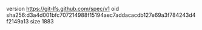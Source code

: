 version https://git-lfs.github.com/spec/v1
oid sha256:d3a4d001bfc707214988f15194aec7addacacdb127e69a3f784243d4f2149a13
size 1883
